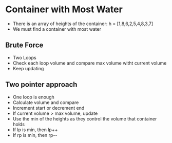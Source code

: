 # Container with Most Water

- There is an array of heights of the container: h = [1,8,6,2,5,4,8,3,7]
- We must find a container with most water

## Brute Force
- Two Loops
- Check each loop volume and compare max volume witht current volume
- Keep updating

## Two pointer approach
- One loop is enough
- Calculate volume and compare
- Increment start or decrement end
- If current volume > max volume, update
- Use the min of the heights as they control the volume that container holds
- If lp is min, then lp++
- If rp is min, then rp--
